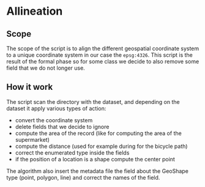 # Allineation

## Scope

The scope of the script is to align the different geospatial coordinate system to a unique coordinate system in our case the `epsg:4326`. This script is the result of the formal phase so for some class we decide to also remove some field that we do not longer use.

## How it work

The script scan the directory with the dataset, and depending on the dataset it apply various types of action:

- convert the coordinate system
- delete fields that we decide to ignore
- compute the area of the record (like for computing the area of the supermarket)
- compute the distance (used for example during for the bicycle path)
- correct the enumerated type inside the fields
- if the position of a location is a shape compute the center point

The algorithm also insert the metadata file the field about the GeoShape type (point, polygon, line) and correct the names of the field.